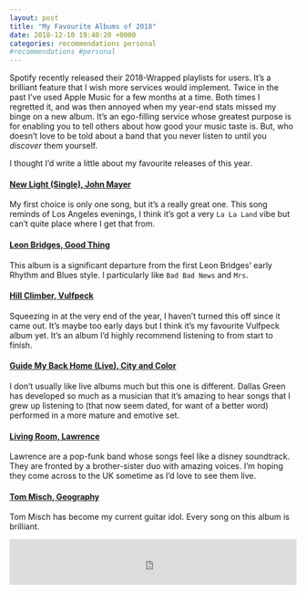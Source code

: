 ```yaml
---
layout: post
title: "My Favourite Albums of 2018"
date: 2018-12-10 19:40:20 +0000
categories: recommendations personal
#recommendations #personal
---
```


Spotify recently released their 2018-Wrapped playlists for users. It’s a brilliant feature that I wish more services would implement. Twice in the past I’ve used Apple Music for a few months at a time. Both times I regretted it, and was then annoyed when my year-end stats missed my binge on a new album. It’s an ego-filling service whose greatest purpose is for enabling you to tell others about how good your music taste is. But, who doesn’t love to be told about a band that you never listen to until you _discover_ them yourself. 


I thought I’d write a little about my favourite releases of this year.


#### [New Light (Single), John Mayer](https://open.spotify.com/track/3bH4HzoZZFq8UpZmI2AMgV?si=EgEJOcBqQDaXfY7eGBroEA)
My first choice is only one song, but it’s a really great one. This song reminds of Los Angeles evenings, I think it’s got a very `La La Land` vibe but can’t quite place where I get that from.

#### [Leon Bridges, Good Thing](https://open.spotify.com/album/7J9fifadXb0PPSBWXctbi8?si=E8togu_YTc6yhkYaMgPACA)
This album is a significant departure from the first Leon Bridges’ early Rhythm and Blues style. I particularly like `Bad Bad News` and `Mrs`.

#### [Hill Climber, Vulfpeck](https://open.spotify.com/album/23jJjnLWnkYfK7E50Kmbcm)
Squeezing in at the very end of the year, I haven’t turned this off since it came out. It’s maybe too early days but I think it’s my favourite Vulfpeck album yet. It’s an album I’d highly recommend listening to from start to finish.

#### [Guide My Back Home (Live), City and Color](https://open.spotify.com/album/0ykutdu7Hf0DlrK1BXK65I)
I don’t usually like live albums much but this one is different. Dallas Green has developed so much as a musician that it’s amazing to hear songs that I grew up listening to (that now seem dated, for want of a better word) performed in a more mature and emotive set.

#### [Living Room, Lawrence](https://open.spotify.com/album/0cI6FYd7CETgvwLQ8j7Y8P) 
Lawrence are a pop-funk band whose songs feel like a disney soundtrack. They are fronted by a brother-sister duo with amazing voices. I’m hoping they come across to the UK sometime as I’d love to see them live.

#### [Tom Misch, Geography](https://open.spotify.com/album/28enuddLPEA914scE6Drvk?si=MKTD9mUXQIm26vBVahxg8A) 
Tom Misch has become my current guitar idol. Every song on this album is brilliant.


<iframe src="https://open.spotify.com/embed/user/rorybain/playlist/5HmhOamlYpiGsFFxplPfS7" width="100%" height="80" frameborder="0" allowtransparency="true" allow="encrypted-media"></iframe>